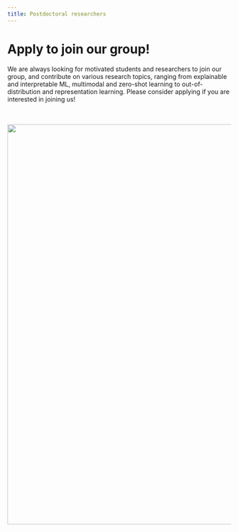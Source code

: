 ```yaml
---
title: Postdoctoral researchers
---
```


# Apply to join our group!

We are always looking for motivated students and researchers  to join our group, and contribute on various research topics, ranging from explainable and interpretable ML, multimodal and zero-shot learning to out-of-distribution and representation learning.
Please consider applying if you are interested in joining us!


<br>

<br>


<center>
<Image width="900" height="900" objectFit="cover" src=/jobs/postdoc_adverisement.png></Image>
</center>
